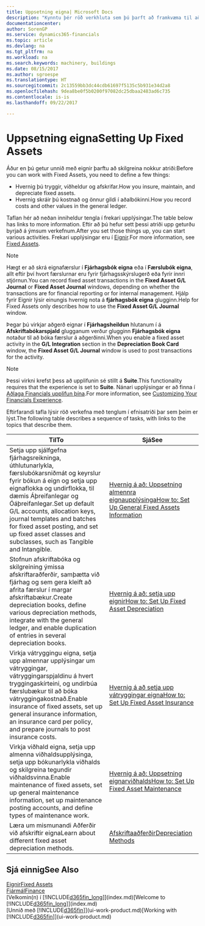 ```yaml
---
title: Uppsetning eigna| Microsoft Docs
description: "Kynntu þér röð verkhluta sem þú þarft að framkvæma til að setja upp eignir, eins og t.d. þá sem tengjast vélum eða byggingum."
documentationcenter: 
author: SorenGP
ms.service: dynamics365-financials
ms.topic: article
ms.devlang: na
ms.tgt_pltfrm: na
ms.workload: na
ms.search.keywords: machinery, buildings
ms.date: 08/15/2017
ms.author: sgroespe
ms.translationtype: HT
ms.sourcegitcommit: 2c13559bb3dc44cdb61697f5135c5b931e34d2a8
ms.openlocfilehash: 9dea8be0f5b0200f97082dc25dbaa2483ad6c735
ms.contentlocale: is-is
ms.lasthandoff: 09/22/2017

---
```

# <a name="setting-up-fixed-assets"></a><span data-ttu-id="4a720-103">Uppsetning eigna</span><span class="sxs-lookup"><span data-stu-id="4a720-103">Setting Up Fixed Assets</span></span>
<span data-ttu-id="4a720-104">Áður en þú getur unnið með eignir þarftu að skilgreina nokkur atriði:</span><span class="sxs-lookup"><span data-stu-id="4a720-104">Before you can work with Fixed Assets, you need to define a few things:</span></span>  

* <span data-ttu-id="4a720-105">Hvernig þú tryggir, viðheldur og afskrifar.</span><span class="sxs-lookup"><span data-stu-id="4a720-105">How you insure, maintain, and depreciate fixed assets.</span></span>  
* <span data-ttu-id="4a720-106">Hvernig skráir þú kostnað og önnur gildi í aðalbókinni.</span><span class="sxs-lookup"><span data-stu-id="4a720-106">How you record costs and other values in the general ledger.</span></span>  

<span data-ttu-id="4a720-107">Taflan hér að neðan inniheldur tengla í frekari upplýsingar.</span><span class="sxs-lookup"><span data-stu-id="4a720-107">The table below has links to more information.</span></span> <span data-ttu-id="4a720-108">Eftir að þú hefur sett þessi atriði upp geturðu byrjað á ýmsum verkefnum.</span><span class="sxs-lookup"><span data-stu-id="4a720-108">After you set those things up, you can start various activities.</span></span> <span data-ttu-id="4a720-109">Frekari upplýsingar eru í [Eignir](fa-manage.md).</span><span class="sxs-lookup"><span data-stu-id="4a720-109">For more information, see [Fixed Assets](fa-manage.md).</span></span>  

> [!NOTE]  
>   <span data-ttu-id="4a720-110">Hægt er að skrá eignafærslur í **Fjárhagsbók eigna** eða í **Færslubók eigna**, allt eftir því hvort færslurnar eru fyrir fjárhagsskýrslugerð eða fyrir innri stjórnun.</span><span class="sxs-lookup"><span data-stu-id="4a720-110">You can record fixed asset transactions in the **Fixed Asset G/L Journal** or **Fixed Asset Journal** windows, depending on whether the transactions are for financial reporting or for internal management.</span></span> <span data-ttu-id="4a720-111">Hjálp fyrir Eignir lýsir einungis hvernig nota á **fjárhagsbók eigna** glugginn.</span><span class="sxs-lookup"><span data-stu-id="4a720-111">Help for Fixed Assets only describes how to use the **Fixed Asset G/L Journal** window.</span></span>  

<span data-ttu-id="4a720-112">Þegar þú virkjar aðgerð eignar í **Fjárhagsheildun** hlutanum í á **Afskriftabókarspjald** glugganum verður glugginn **Fjárhagsbók eigna** notaður til að bóka færslur á aðgerðinni.</span><span class="sxs-lookup"><span data-stu-id="4a720-112">When you enable a fixed asset activity in the **G/L Integration** section in the **Depreciation Book Card** window, the **Fixed Asset G/L Journal** window is used to post transactions for the activity.</span></span>

> [!NOTE]  
>  <span data-ttu-id="4a720-113">Þessi virkni krefst þess að upplifunin sé stillt á **Suite**.</span><span class="sxs-lookup"><span data-stu-id="4a720-113">This functionality requires that the experience is set to **Suite**.</span></span> <span data-ttu-id="4a720-114">Nánari upplýsingar er að finna í [Aðlaga Financials upplifun þína](ui-experiences.md).</span><span class="sxs-lookup"><span data-stu-id="4a720-114">For more information, see [Customizing Your Financials Experience](ui-experiences.md).</span></span>  

<span data-ttu-id="4a720-115">Eftirfarandi tafla lýsir röð verkefna með tenglum í efnisatriði þar sem þeim er lýst.</span><span class="sxs-lookup"><span data-stu-id="4a720-115">The following table describes a sequence of tasks, with links to the topics that describe them.</span></span>  

| <span data-ttu-id="4a720-116">Til</span><span class="sxs-lookup"><span data-stu-id="4a720-116">To</span></span> | <span data-ttu-id="4a720-117">Sjá</span><span class="sxs-lookup"><span data-stu-id="4a720-117">See</span></span> |
| --- | --- |
| <span data-ttu-id="4a720-118">Setja upp sjálfgefna fjárhagsreikninga, úthlutunarlykla, færslubókarsniðmát og keyrslur fyrir bókun á eign og setja upp eignaflokka og undirflokka, til dæmis Áþreifanlegar og Óáþreifanlegar.</span><span class="sxs-lookup"><span data-stu-id="4a720-118">Set up default G/L accounts, allocation keys, journal templates and batches for fixed asset posting, and set up fixed asset classes and subclasses, such as Tangible and Intangible.</span></span> |[<span data-ttu-id="4a720-119">Hvernig á að: Uppsetning almennra eignaupplýsinga</span><span class="sxs-lookup"><span data-stu-id="4a720-119">How to: Set Up General Fixed Assets Information</span></span>](fa-how-setup-general.md) |
| <span data-ttu-id="4a720-120">Stofnun afskriftabóka og skilgreining ýmissa afskriftaraðferðir, samþætta við fjárhag og sem gera kleift að afrita færslur í margar afskriftabækur.</span><span class="sxs-lookup"><span data-stu-id="4a720-120">Create depreciation books, define various depreciation methods, integrate with the general ledger, and enable duplication of entries in several depreciation books.</span></span> |[<span data-ttu-id="4a720-121">Hvernig á að: setja upp eignir</span><span class="sxs-lookup"><span data-stu-id="4a720-121">How to: Set Up Fixed Asset Depreciation</span></span>](fa-how-setup-depreciation.md) |
| <span data-ttu-id="4a720-122">Virkja vátryggingu eigna, setja upp almennar upplýsingar um vátryggingar, vátryggingarspjaldinu á hvert tryggingaskírteini, og undirbúa færslubækur til að bóka vátryggingakostnað.</span><span class="sxs-lookup"><span data-stu-id="4a720-122">Enable insurance of fixed assets, set up general insurance information, an insurance card per policy, and prepare journals to post insurance costs.</span></span> |[<span data-ttu-id="4a720-123">Hvernig á að setja upp vátryggingar eigna</span><span class="sxs-lookup"><span data-stu-id="4a720-123">How to: Set Up Fixed Asset Insurance</span></span>](fa-how-setup-insurance.md) |
| <span data-ttu-id="4a720-124">Virkja viðhald eigna, setja upp almenna viðhaldsupplýsinga, setja upp bókunarlykla viðhalds og skilgreina tegundir viðhaldsvinna.</span><span class="sxs-lookup"><span data-stu-id="4a720-124">Enable maintenance of fixed assets, set up general maintenance information, set up maintenance posting accounts, and define types of maintenance work.</span></span> |[<span data-ttu-id="4a720-125">Hvernig á að: Uppsetning eignarviðhalds</span><span class="sxs-lookup"><span data-stu-id="4a720-125">How to: Set Up Fixed Asset Maintenance</span></span>](fa-how-setup-maintenance.md) |
| <span data-ttu-id="4a720-126">Læra um mismunandi Aðferðir við afskriftir eigna</span><span class="sxs-lookup"><span data-stu-id="4a720-126">Learn about different fixed asset depreciation methods.</span></span> |[<span data-ttu-id="4a720-127">Afskriftaaðferðir</span><span class="sxs-lookup"><span data-stu-id="4a720-127">Depreciation Methods</span></span>](fa-depreciation-methods.md) |

## <a name="see-also"></a><span data-ttu-id="4a720-128">Sjá einnig</span><span class="sxs-lookup"><span data-stu-id="4a720-128">See Also</span></span>
[<span data-ttu-id="4a720-129">Eignir</span><span class="sxs-lookup"><span data-stu-id="4a720-129">Fixed Assets</span></span>](fa-manage.md)  
[<span data-ttu-id="4a720-130">Fjármál</span><span class="sxs-lookup"><span data-stu-id="4a720-130">Finance</span></span>](finance.md)  
<span data-ttu-id="4a720-131">[Velkomin(n) í [!INCLUDE[d365fin_long](includes/d365fin_long_md.md)]](index.md)</span><span class="sxs-lookup"><span data-stu-id="4a720-131">[Welcome to [!INCLUDE[d365fin_long](includes/d365fin_long_md.md)]](index.md)</span></span>  
<span data-ttu-id="4a720-132">[Unnið með [!INCLUDE[d365fin](includes/d365fin_md.md)]](ui-work-product.md)</span><span class="sxs-lookup"><span data-stu-id="4a720-132">[Working with [!INCLUDE[d365fin](includes/d365fin_md.md)]](ui-work-product.md)</span></span>

